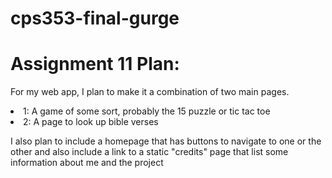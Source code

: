 # cps353-final-gurge

# Assignment 11 Plan:
For my web app, I plan to make it a combination of two main pages. 
<li> 1: A game of some sort, probably the 15 puzzle or tic tac toe
<li> 2: A page to look up bible verses <br>

I also plan to include a homepage that has buttons to navigate to one or the other and also include a link to a static "credits" page that list some information about me and the project

